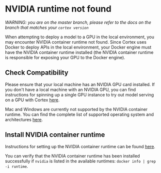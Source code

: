 # NVIDIA runtime not found

_WARNING: you are on the master branch, please refer to the docs on the branch that matches your `cortex version`_

When attempting to deploy a model to a GPU in the local environment, you may encounter NVIDIA container runtime not found. Since Cortex uses Docker to deploy APIs in the local environment, your Docker engine must have the NVIDIA container runtime installed \(the NVIDIA container runtime is responsible for exposing your GPU to the Docker engine\).

## Check Compatibility

Please ensure that your local machine has an NVIDIA GPU card installed. If you don't have a local machine with an NVIDIA GPU, you can find instructions for spinning up a single GPU instance to try out model serving on a GPU with Cortex [here](../guides/single-node-deployment.md).

Mac and Windows are currently not supported by the NVIDIA container runtime. You can find the complete list of supported operating system and architectures [here](https://nvidia.github.io/nvidia-container-runtime/).

## Install NVIDIA container runtime

Instructions for setting up the NVIDIA container runtime can be found [here](https://github.com/NVIDIA/nvidia-container-runtime#installation).

You can verify that the NVIDIA container runtime has been installed successfully if `nvidia` is listed in the available runtimes: `docker info | grep -i runtime`.

